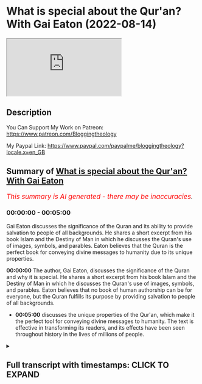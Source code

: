 # What is special about the Qur'an? With Gai Eaton (2022-08-14)

<iframe loading='lazy' src='https://www.youtube.com/embed/Osc1p4wW-v8'></iframe>

## Description

You Can Support My Work on Patreon:
https://www.patreon.com/Bloggingtheology

My Paypal Link: 
https://www.paypal.com/paypalme/bloggingtheology?locale.x=en_GB

## Summary of [What is special about the Qur'an? With Gai Eaton](https://www.youtube.com/watch?v=Osc1p4wW-v8)


*<span style="color:red; font-size:125%">This summary is AI generated - there may be inaccuracies</span>. [](/)*

### <a onclick="modifyYTiframeseektime('0')">00:00:00</a> - <a onclick="modifyYTiframeseektime('300')">00:05:00</a>

Gai Eaton discusses the significance of the Quran and its ability to provide salvation to people of all backgrounds. He shares a short excerpt from his book Islam and the Destiny of Man in which he discusses the Quran's use of images, symbols, and parables. Eaton believes that the Quran is the perfect book for conveying divine messages to humanity due to its unique properties.

**<a onclick="modifyYTiframeseektime('0')">00:00:00</a>** The author, Gai Eaton, discusses the significance of the Quran and why it is special. He shares a short excerpt from his book Islam and the Destiny of Man in which he discusses the Quran's use of images, symbols, and parables. Eaton believes that no book of human authorship can be for everyone, but the Quran fulfills its purpose by providing salvation to people of all backgrounds.
* **<a onclick="modifyYTiframeseektime('300')">00:05:00</a>** discusses the unique properties of the Qur'an, which make it the perfect tool for conveying divine messages to humanity. The text is effective in transforming its readers, and its effects have been seen throughout history in the lives of millions of people.

<details><summary><h2>Full transcript with timestamps: CLICK TO EXPAND</h2></summary>

<a onclick="modifyYTiframeseektime('3')">0:00:03</a> In this video I just wanted to share with you 
some words of someone who has been called the    
<a onclick="modifyYTiframeseektime('8')">0:00:08</a> grandfather of British Islam his name is Gai Eaton 
and he sadly passed away just a few years ago he    
<a onclick="modifyYTiframeseektime('17')">0:00:17</a> was a Muslim for over 50 years at the time of 
his death and he had a very distinguished career    
<a onclick="modifyYTiframeseektime('22')">0:00:22</a> he was a British diplomat he was a consultant 
at regent's park mosque here in London    
<a onclick="modifyYTiframeseektime('28')">0:00:28</a> and he was above all for me and a superb writer 
of the English language and he wrote some    
<a onclick="modifyYTiframeseektime('35')">0:00:35</a> celebrated works which have had a profound effect    
<a onclick="modifyYTiframeseektime('38')">0:00:38</a> on countless people particularly uh 
English-speaking people who are not    
<a onclick="modifyYTiframeseektime('42')">0:00:42</a> Muslims and has led many of them to embrace 
Islam and perhaps his crowning work is this    
<a onclick="modifyYTiframeseektime('50')">0:00:50</a> book called Islam and the destiny of man it 
was one of the first books I ever read actually    
<a onclick="modifyYTiframeseektime('56')">0:00:56</a> before I became a Muslim and it had a profound 
impact on me and I do highly recommend it still.  
<a onclick="modifyYTiframeseektime('71')">0:01:11</a> I just want to read to you a short extract from 
this book where he discusses the significance    
<a onclick="modifyYTiframeseektime('77')">0:01:17</a> of the Quran why is it such a special book 
and he gives his interpretation his views    
<a onclick="modifyYTiframeseektime('83')">0:01:23</a> on this and I think what he has to say is very 
very interesting so I want just to share with you    
<a onclick="modifyYTiframeseektime('88')">0:01:28</a> some words from his book and he begins this 
particular section on page 90 with some words    
<a onclick="modifyYTiframeseektime('95')">0:01:35</a> in English from the Quran and he says and if all 
the trees on earth were pens and the sea with    
<a onclick="modifyYTiframeseektime('104')">0:01:44</a> seven seas added were ink yet the words of Allah 
could not be exhausted that's the Quran 31 27    
<a onclick="modifyYTiframeseektime('114')">0:01:54</a> and he continues for the Quran to contain more 
than a thimble full of the message it must rely    
<a onclick="modifyYTiframeseektime('122')">0:02:02</a> upon images symbols and parables which are wind 
open windows onto a vast landscape of meaning    
<a onclick="modifyYTiframeseektime('132')">0:02:12</a> but which are inevitably liable to 
misinterpretation the Prophet's wives once    
<a onclick="modifyYTiframeseektime('139')">0:02:19</a> asked him which of them would be the first 
to die the one with the longest arm he said    
<a onclick="modifyYTiframeseektime('146')">0:02:26</a> they set about measuring each other's arms with 
great seriousness and not until long afterwards    
<a onclick="modifyYTiframeseektime('153')">0:02:33</a> did they understand that he meant the one 
who extended her arm furthest in acts of    
<a onclick="modifyYTiframeseektime('159')">0:02:39</a> charity there have always been Muslims who like 
the prophet's wives have taken figures of speech    
<a onclick="modifyYTiframeseektime('167')">0:02:47</a> literally and others who have maintained that the 
inner meaning of the text will be revealed to us    
<a onclick="modifyYTiframeseektime('173')">0:02:53</a> only on the last day when the secrets of hearts 
are exposed together with the secrets of the book    
<a onclick="modifyYTiframeseektime('183')">0:03:03</a> others again have regarded the literal meaning 
as a veil covering the majesty of the content    
<a onclick="modifyYTiframeseektime('189')">0:03:09</a> and protecting it from profane eyes the disputes 
which have arisen on this subject lead nowhere    
<a onclick="modifyYTiframeseektime('198')">0:03:18</a> and are therefore of no consequence each man 
must follow his way according to his nature    
<a onclick="modifyYTiframeseektime('207')">0:03:27</a> but in whatever sense it may be understood 
superficially or in depth a scripture    
<a onclick="modifyYTiframeseektime('214')">0:03:34</a> such as the Quran provides a rope of 
salvation for people of every kind    
<a onclick="modifyYTiframeseektime('221')">0:03:41</a> the stupid as well as the intelligent and limited 
interpretations do not diminish its efficacy    
<a onclick="modifyYTiframeseektime('228')">0:03:48</a> provided they satisfy the 
needs of particular souls    
<a onclick="modifyYTiframeseektime('234')">0:03:54</a> no book of human authorship can be for everyone 
but this is precisely the function of a revealed    
<a onclick="modifyYTiframeseektime('242')">0:04:02</a> scripture and for this reason it cannot be read 
in the way that works of human origin are read    
<a onclick="modifyYTiframeseektime('250')">0:04:10</a> the sun and the moon are for everyone the 
rain too but their action in relation to    
<a onclick="modifyYTiframeseektime('257')">0:04:17</a> each individual is different and ultimately 
to some they bring life and to some death    
<a onclick="modifyYTiframeseektime('267')">0:04:27</a> it could be said that the quran 
is like these natural phenomena    
<a onclick="modifyYTiframeseektime('272')">0:04:32</a> but it would be more exact to say that they are 
like the Quran they have one and the same author    
<a onclick="modifyYTiframeseektime('279')">0:04:39</a> and are as it were illustrations 
inserted between the pages of the book.  
<a onclick="modifyYTiframeseektime('287')">0:04:47</a> It is an article of faith in Islam 
that the Quran is inimitable try as he    
<a onclick="modifyYTiframeseektime('294')">0:04:54</a> may no man can write a paragraph which is 
comparable with a verse of the revealed    
<a onclick="modifyYTiframeseektime('300')">0:05:00</a> book this has little to do with the literary merit 
of the text in fact a perfect work of literature    
<a onclick="modifyYTiframeseektime('310')">0:05:10</a> could never be sacred precisely on account of 
the adequacy of its language to its content    
<a onclick="modifyYTiframeseektime('318')">0:05:18</a> no conjunction of words however excellent 
could ever be adequate to a revealed content    
<a onclick="modifyYTiframeseektime('326')">0:05:26</a> it is the efficacy of the words they're 
transforming and saving power that is inevitable    
<a onclick="modifyYTiframeseektime('335')">0:05:35</a> since no human being can provide others with 
a rope of salvation made from strands of his    
<a onclick="modifyYTiframeseektime('343')">0:05:43</a> own person and his own thoughts the quran set on 
a shelf with other books has a function entirely    
<a onclick="modifyYTiframeseektime('352')">0:05:52</a> different to theirs and exists in a different 
dimension it moves an illiterate shepherd to tears    
<a onclick="modifyYTiframeseektime('361')">0:06:01</a> when recited to him and it has shaped the lives 
of millions of simple people over the course of 14    
<a onclick="modifyYTiframeseektime('370')">0:06:10</a> centuries it has nourished some of the most 
powerful intellects known to the human record    
<a onclick="modifyYTiframeseektime('377')">0:06:17</a> it has stopped sophisticates in their tracks 
and made saints of them and it has been the    
<a onclick="modifyYTiframeseektime('384')">0:06:24</a> source of the most subtle philosophy and of 
an art which expresses its deepest meaning    
<a onclick="modifyYTiframeseektime('392')">0:06:32</a> in visual terms it has brought the wandering 
tribes of mankind together in communities and    
<a onclick="modifyYTiframeseektime('400')">0:06:40</a> civilizations upon which its imprint is is 
apparent even to the most casual observer    
<a onclick="modifyYTiframeseektime('409')">0:06:49</a> the Muslims regardless of race and national 
identity the Muslim is unlike anyone    
<a onclick="modifyYTiframeseektime('416')">0:06:56</a> else because he has undergone the impact 
of the Quran and has been formed by it  
<a onclick="modifyYTiframeseektime('426')">0:07:06</a> other books are passive the reader 
taking the initiative but revelation    
<a onclick="modifyYTiframeseektime('432')">0:07:12</a> is an act a command from on high comparable 
to a lightning flash which obeys no man's whim    
<a onclick="modifyYTiframeseektime('443')">0:07:23</a> as such it acts upon those who are responsive 
to it reminding them of their true function as    
<a onclick="modifyYTiframeseektime('451')">0:07:31</a> vice regents of god on earth restoring to them the 
use of faculties which have become atrophied like    
<a onclick="modifyYTiframeseektime('460')">0:07:40</a> unused muscles and showing them not least by the 
example of the prophet what they are meant to be    
<a onclick="modifyYTiframeseektime('470')">0:07:50</a> to say this is to say that revelation within the 
limits of what is possible in our fallen condition    
<a onclick="modifyYTiframeseektime('478')">0:07:58</a> restores to us the condition of fitra 
it gives back to the intelligence    
<a onclick="modifyYTiframeseektime('486')">0:08:06</a> its lost capacity to perceive and to 
comprehend supernatural truths gives back    
<a onclick="modifyYTiframeseektime('494')">0:08:14</a> to the world its lost capacity to command the 
warring factions of the soul and it gives back    
<a onclick="modifyYTiframeseektime('503')">0:08:23</a> to sentiment its lost capacity to love God 
and to love everything that reminds us of him  
<a onclick="modifyYTiframeseektime('514')">0:08:34</a> very powerful staring words there from 
this book by Gai Eaton and the book is    
<a onclick="modifyYTiframeseektime('519')">0:08:39</a> like this from beginning to end it's 
the most extraordinary tour de force a    
<a onclick="modifyYTiframeseektime('523')">0:08:43</a> one of the most beautiful books in the English 
language about any religion I would argue    
<a onclick="modifyYTiframeseektime('530')">0:08:50</a> there is again Islam and the 
destiny of man, until next time.  

</details>
